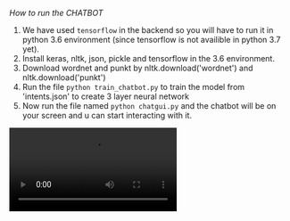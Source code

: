 *How to run the CHATBOT*

1) We have used `tensorflow` in the backend so you will have to run it in python 3.6 environment (since tensorflow is not availible in python 3.7 yet).
2) Install keras, nltk, json, pickle and tensorflow in the 3.6 environment.
3) Download wordnet and punkt by nltk.download('wordnet') and nltk.download('punkt')
4) Run the file `python train_chatbot.py` to train the model from 'intents.json' to create 3 layer neural network
5) Now run the file named `python chatgui.py` and the chatbot will be on your screen and u can start interacting with it.



![](https://github.com/DJGARG7/pscproject/blob/master/chatbot_working.mp4)
